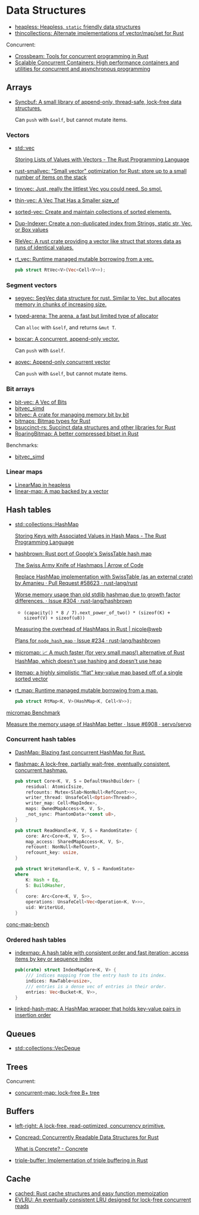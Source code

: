 # Data Structures
- [heapless: Heapless, `static` friendly data structures](https://github.com/japaric/heapless)
- [thincollections: Alternate implementations of vector/map/set for Rust](https://github.com/mohrezaei/thincollections/tree/master)

Concurrent:
- [Crossbeam: Tools for concurrent programming in Rust](https://github.com/crossbeam-rs/crossbeam#data-structures)
- [Scalable Concurrent Containers: High performance containers and utilities for concurrent and asynchronous programming](https://github.com/wvwwvwwv/scalable-concurrent-containers)

## Arrays
- [Syncbuf: A small library of append-only, thread-safe, lock-free data structures.](https://github.com/bplevin36/syncbuf)

  Can `push` with `&self`, but cannot mutate items.

### Vectors
- [std::vec](https://doc.rust-lang.org/std/vec/index.html)

  [Storing Lists of Values with Vectors - The Rust Programming Language](https://doc.rust-lang.org/book/ch08-01-vectors.html)
  
- [rust-smallvec: "Small vector" optimization for Rust: store up to a small number of items on the stack](https://github.com/servo/rust-smallvec)
- [tinyvec: Just, really the littlest Vec you could need. So smol.](https://github.com/Lokathor/tinyvec)
- [thin-vec: A Vec That Has a Smaller size_of](https://github.com/Gankra/thin-vec)
- [sorted-vec: Create and maintain collections of sorted elements.](https://gitlab.com/spearman/sorted-vec)
- [Dup-Indexer: Create a non-duplicated index from Strings, static str, Vec, or Box values](https://github.com/nyurik/dup-indexer)
- [RleVec: A rust crate providing a vector like struct that stores data as runs of identical values.](https://github.com/veldsla/rle_vec)
- [rt_vec: Runtime managed mutable borrowing from a vec.](https://github.com/azriel91/rt_vec/tree/main)
  
  ```rust
  pub struct RtVec<V>(Vec<Cell<V>>);
  ```

### Segment vectors
- [segvec: SegVec data structure for rust. Similar to Vec, but allocates memory in chunks of increasing size.](https://github.com/mccolljr/segvec/)

- [typed-arena: The arena, a fast but limited type of allocator](https://github.com/thomcc/rust-typed-arena)

  Can `alloc` with `&self`, and returns `&mut T`.

- [boxcar: A concurrent, append-only vector.](https://github.com/ibraheemdev/boxcar)

  Can `push` with `&self`.

- [aovec: Append-only concurrent vector](https://docs.rs/aovec/latest/aovec/)

  Can `push` with `&self`, but cannot mutate items.

### Bit arrays
- [bit-vec: A Vec of Bits](https://github.com/contain-rs/bit-vec)
- [bitvec_simd](https://github.com/gccfeli/bitvec_simd)
- [bitvec: A crate for managing memory bit by bit](https://github.com/ferrilab/bitvec)
- [bitmaps: Bitmap types for Rust](https://github.com/bodil/bitmaps)
- [bsuccinct-rs: Succinct data structures and other libraries for Rust](https://github.com/beling/bsuccinct-rs)
- [RoaringBitmap: A better compressed bitset in Rust](https://github.com/RoaringBitmap/roaring-rs)

Benchmarks:
- [bitvec_simd](https://github.com/gccfeli/bitvec_simd#performance)

### Linear maps
- [LinearMap in heapless](https://docs.rs/heapless/latest/heapless/struct.LinearMap.html)
- [linear-map: A map backed by a vector](https://github.com/contain-rs/linear-map)

## Hash tables
- [std::collections::HashMap](https://doc.rust-lang.org/stable/std/collections/struct.HashMap.html)

  [Storing Keys with Associated Values in Hash Maps - The Rust Programming Language](https://doc.rust-lang.org/book/ch08-03-hash-maps.html)

- [hashbrown: Rust port of Google's SwissTable hash map](https://github.com/rust-lang/hashbrown)

  [The Swiss Army Knife of Hashmaps | Arrow of Code](https://blog.waffles.space/2018/12/07/deep-dive-into-hashbrown/)

  [Replace HashMap implementation with SwissTable (as an external crate) by Amanieu · Pull Request #58623 · rust-lang/rust](https://github.com/rust-lang/rust/pull/58623)

  [Worse memory usage than old stdlib hashmap due to growth factor differences. · Issue #304 · rust-lang/hashbrown](https://github.com/rust-lang/hashbrown/issues/304)
  - `(capacity() * 8 / 7).next_power_of_two() * (sizeof(K) + sizeof(V) + sizeof(u8))`

  [Measuring the overhead of HashMaps in Rust | nicole@web](https://ntietz.com/blog/rust-hashmap-overhead/)

  [Plans for `node_hash_map` · Issue #234 · rust-lang/hashbrown](https://github.com/rust-lang/hashbrown/issues/234)

- [micromap: 📈 A much faster (for very small maps!) alternative of Rust HashMap, which doesn't use hashing and doesn't use heap](https://github.com/yegor256/micromap)

- [litemap: a highly simplistic “flat” key-value map based off of a single sorted vector](https://docs.rs/litemap/latest/litemap/)

- [rt_map: Runtime managed mutable borrowing from a map.](https://github.com/azriel91/rt_map)

  ```rust
  pub struct RtMap<K, V>(HashMap<K, Cell<V>>);
  ```

[micromap Benchmark](https://github.com/yegor256/micromap#benchmark)

[Measure the memory usage of HashMap better · Issue #6908 · servo/servo](https://github.com/servo/servo/issues/6908)

### Concurrent hash tables
- [DashMap: Blazing fast concurrent HashMap for Rust.](https://github.com/xacrimon/dashmap)
- [flashmap: A lock-free, partially wait-free, eventually consistent, concurrent hashmap.](https://github.com/Cassy343/flashmap)

  ```rust
  pub struct Core<K, V, S = DefaultHashBuilder> {
      residual: AtomicIsize,
      refcounts: Mutex<Slab<NonNull<RefCount>>>,
      writer_thread: UnsafeCell<Option<Thread>>,
      writer_map: Cell<MapIndex>,
      maps: OwnedMapAccess<K, V, S>,
      _not_sync: PhantomData<*const u8>,
  }
  ```

  ```rust
  pub struct ReadHandle<K, V, S = RandomState> {
      core: Arc<Core<K, V, S>>,
      map_access: SharedMapAccess<K, V, S>,
      refcount: NonNull<RefCount>,
      refcount_key: usize,
  }
  ```

  ```rust
  pub struct WriteHandle<K, V, S = RandomState>
  where
      K: Hash + Eq,
      S: BuildHasher,
  {
      core: Arc<Core<K, V, S>>,
      operations: UnsafeCell<Vec<Operation<K, V>>>,
      uid: WriterUid,
  }
  ```

[conc-map-bench](https://github.com/xacrimon/conc-map-bench)

### Ordered hash tables
- [indexmap: A hash table with consistent order and fast iteration; access items by key or sequence index](https://github.com/bluss/indexmap)

  ```rust
  pub(crate) struct IndexMapCore<K, V> {
      /// indices mapping from the entry hash to its index.
      indices: RawTable<usize>,
      /// entries is a dense vec of entries in their order.
      entries: Vec<Bucket<K, V>>,
  }
  ```
- [linked-hash-map: A HashMap wrapper that holds key-value pairs in insertion order](https://github.com/contain-rs/linked-hash-map)

## Queues
- [std::collections::VecDeque](https://doc.rust-lang.org/stable/std/collections/struct.VecDeque.html)

## Trees
Concurrent:
- [concurrent-map: lock-free B+ tree](https://github.com/komora-io/concurrent-map)

## Buffers
- [left-right: A lock-free, read-optimized, concurrency primitive.](https://github.com/jonhoo/left-right)
- [Concread: Concurrently Readable Data Structures for Rust](https://github.com/kanidm/concread)

  [What is Concrete? - Concrete](https://docs.zama.ai/concrete/)
- [triple-buffer: Implementation of triple buffering in Rust](https://github.com/HadrienG2/triple-buffer)

## Cache
- [cached: Rust cache structures and easy function memoization](https://github.com/jaemk/cached)
- [EVLRU: An eventually consistent LRU designed for lock-free concurrent reads](https://github.com/Bajix/evlru)